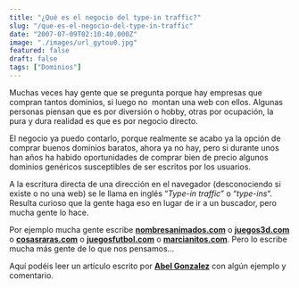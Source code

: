 ```yaml
---
title: "¿Qué es el negocio del type-in traffic?"
slug: "/que-es-el-negocio-del-type-in-traffic"
date: "2007-07-09T02:10:40.000Z"
image: "./images/url_gytou0.jpg"
featured: false
draft: false
tags: ["Dominios"]
---
```



Muchas veces hay gente que se pregunta porque hay empresas que compran tantos dominios, si luego no  montan una web con ellos. Algunas personas piensan que es por diversión o hobby, otras por ocupación, la pura y dura realidad es que es por negocio directo.

El negocio ya puedo contarlo, porque realmente se acabo ya la opción de comprar buenos dominios baratos, ahora ya no hay, pero si durante unos han años ha habido oportunidades de comprar bien de precio algunos dominios genéricos susceptibles de ser escritos por los usuarios.

A la escritura directa de una dirección en el navegador (desconociendo si existe o no una web) se le llama en inglés “*Type-in traffic*” o “*type-ins*“. Resulta curioso que la gente haga eso en lugar de ir a un buscador, pero mucha gente lo hace.

Por ejemplo mucha gente escribe [**nombresanimados.com**](http://www.nombresanimados.com/) o [**juegos3d.com**](http://www.juegos3d.com/) o [**cosasraras.com**](http://www.cosasraras.com/) o [**juegosfutbol.com**](http://www.juegosfutbol.com/) o [**marcianitos.com**](http://www.marcianitos.com/). Pero lo escribe mucha más gente de lo que nos pensamos…

Aquí podéis leer un artículo escrito por [**Abel Gonzalez**](http://www.abelgonzalez.com/blog/negocio-type-in.html) con algún ejemplo y comentario.



